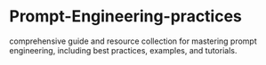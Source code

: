 # Prompt-Engineering-practices
 comprehensive guide and resource collection for mastering prompt engineering, including best practices, examples, and tutorials.
